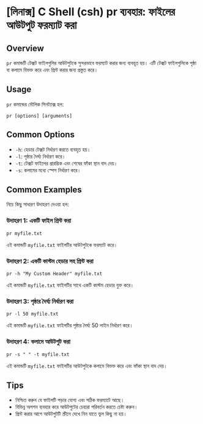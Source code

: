# [লিনাক্স] C Shell (csh) pr ব্যবহার: ফাইলের আউটপুট ফরম্যাট করা

## Overview
`pr` কমান্ডটি টেক্সট ফাইলগুলির আউটপুটকে সুন্দরভাবে ফরম্যাট করার জন্য ব্যবহৃত হয়। এটি টেক্সট ফাইলগুলিকে পৃষ্ঠা বা কলামে বিভক্ত করে এবং প্রিন্ট করার জন্য প্রস্তুত করে।

## Usage
`pr` কমান্ডের মৌলিক সিনট্যাক্স হল:

```
pr [options] [arguments]
```

## Common Options
- `-h`: হেডার টেক্সট নির্ধারণ করতে ব্যবহৃত হয়।
- `-l`: পৃষ্ঠার দৈর্ঘ্য নির্ধারণ করে।
- `-t`: টেক্সট ফাইলের প্রারম্ভিক এবং শেষের ফাঁকা স্থান বাদ দেয়।
- `-s`: কলামের মধ্যে স্পেস নির্ধারণ করে।

## Common Examples
নিচে কিছু সাধারণ উদাহরণ দেওয়া হল:

### উদাহরণ 1: একটি ফাইল প্রিন্ট করা
```
pr myfile.txt
```
এই কমান্ডটি `myfile.txt` ফাইলটির আউটপুটকে ফরম্যাট করে।

### উদাহরণ 2: একটি কাস্টম হেডার সহ প্রিন্ট করা
```
pr -h "My Custom Header" myfile.txt
```
এই কমান্ডটি `myfile.txt` ফাইলটির সাথে একটি কাস্টম হেডার যুক্ত করে।

### উদাহরণ 3: পৃষ্ঠার দৈর্ঘ্য নির্ধারণ করা
```
pr -l 50 myfile.txt
```
এই কমান্ডটি `myfile.txt` ফাইলটির পৃষ্ঠার দৈর্ঘ্য 50 লাইন নির্ধারণ করে।

### উদাহরণ 4: কলামে আউটপুট করা
```
pr -s " " -t myfile.txt
```
এই কমান্ডটি `myfile.txt` ফাইলটির আউটপুটকে কলামে বিভক্ত করে এবং ফাঁকা স্থান বাদ দেয়।

## Tips
- নিশ্চিত করুন যে ফাইলটি পড়ার যোগ্য এবং সঠিক ফরম্যাটে আছে।
- বিভিন্ন অপশন ব্যবহার করে আউটপুটের চেহারা পরিবর্তন করতে চেষ্টা করুন।
- প্রিন্ট করার আগে আউটপুটটি স্ক্রীনে দেখে নিন যাতে ভুল কিছু না হয়।